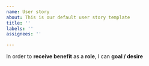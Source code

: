```yaml
---
name: User story
about: This is our default user story template
title: ''
labels: ''
assignees: ''

---
```


In order to **receive benefit** as a **role**, I can **goal / desire**
